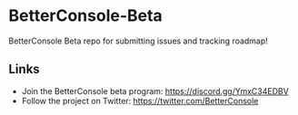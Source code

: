 # BetterConsole-Beta
BetterConsole Beta repo for submitting issues and tracking roadmap!

## Links
- Join the BetterConsole beta program: https://discord.gg/YmxC34EDBV
- Follow the project on Twitter: https://twitter.com/BetterConsole
